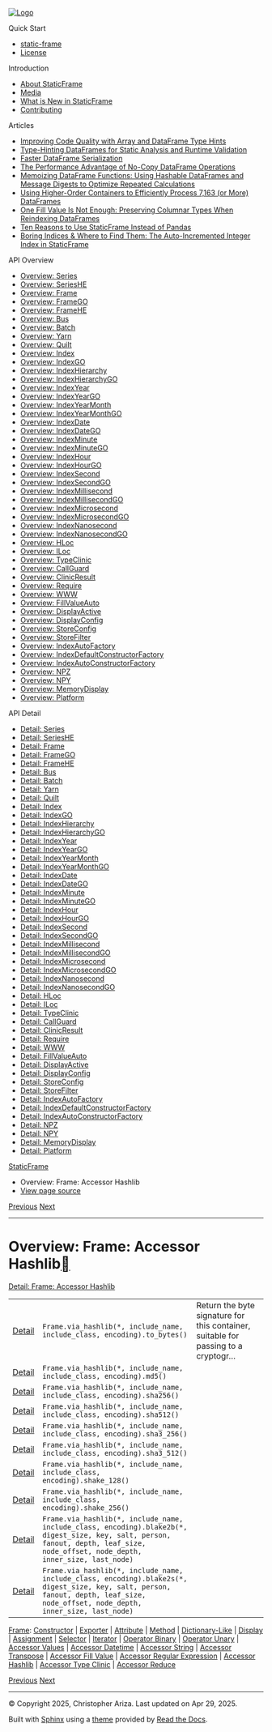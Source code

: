 [![Logo](../_static/sf-logo-web_icon-small.png)](../index.md)

Quick Start

* [static-frame](../readme.md)
* [License](../license.md)

Introduction

* [About StaticFrame](../intro.md)
* [Media](../intro.md#media)
* [What is New in StaticFrame](../new.md)
* [Contributing](../contributing.md)

Articles

* [Improving Code Quality with Array and DataFrame Type Hints](../articles/guard.md)
* [Type-Hinting DataFrames for Static Analysis and Runtime Validation](../articles/ftyping.md)
* [Faster DataFrame Serialization](../articles/serialize.md)
* [The Performance Advantage of No-Copy DataFrame Operations](../articles/no_copy.md)
* [Memoizing DataFrame Functions: Using Hashable DataFrames and Message Digests to Optimize Repeated Calculations](../articles/hash.md)
* [Using Higher-Order Containers to Efficiently Process 7,163 (or More) DataFrames](../articles/uhoc.md)
* [One Fill Value Is Not Enough: Preserving Columnar Types When Reindexing DataFrames](../articles/fill_value.md)
* [Ten Reasons to Use StaticFrame Instead of Pandas](../articles/upgrade.md)
* [Boring Indices & Where to Find Them: The Auto-Incremented Integer Index in StaticFrame](../articles/aiii.md)

API Overview

* [Overview: Series](series.md)
* [Overview: SeriesHE](series_he.md)
* [Overview: Frame](frame.md)
* [Overview: FrameGO](frame_go.md)
* [Overview: FrameHE](frame_he.md)
* [Overview: Bus](bus.md)
* [Overview: Batch](batch.md)
* [Overview: Yarn](yarn.md)
* [Overview: Quilt](quilt.md)
* [Overview: Index](index.md)
* [Overview: IndexGO](index_go.md)
* [Overview: IndexHierarchy](index_hierarchy.md)
* [Overview: IndexHierarchyGO](index_hierarchy_go.md)
* [Overview: IndexYear](index_year.md)
* [Overview: IndexYearGO](index_year_go.md)
* [Overview: IndexYearMonth](index_year_month.md)
* [Overview: IndexYearMonthGO](index_year_month_go.md)
* [Overview: IndexDate](index_date.md)
* [Overview: IndexDateGO](index_date_go.md)
* [Overview: IndexMinute](index_minute.md)
* [Overview: IndexMinuteGO](index_minute_go.md)
* [Overview: IndexHour](index_hour.md)
* [Overview: IndexHourGO](index_hour_go.md)
* [Overview: IndexSecond](index_second.md)
* [Overview: IndexSecondGO](index_second_go.md)
* [Overview: IndexMillisecond](index_millisecond.md)
* [Overview: IndexMillisecondGO](index_millisecond_go.md)
* [Overview: IndexMicrosecond](index_microsecond.md)
* [Overview: IndexMicrosecondGO](index_microsecond_go.md)
* [Overview: IndexNanosecond](index_nanosecond.md)
* [Overview: IndexNanosecondGO](index_nanosecond_go.md)
* [Overview: HLoc](hloc.md)
* [Overview: ILoc](iloc.md)
* [Overview: TypeClinic](type_clinic.md)
* [Overview: CallGuard](call_guard.md)
* [Overview: ClinicResult](clinic_result.md)
* [Overview: Require](require.md)
* [Overview: WWW](www.md)
* [Overview: FillValueAuto](fill_value_auto.md)
* [Overview: DisplayActive](display_active.md)
* [Overview: DisplayConfig](display_config.md)
* [Overview: StoreConfig](store_config.md)
* [Overview: StoreFilter](store_filter.md)
* [Overview: IndexAutoFactory](index_auto_factory.md)
* [Overview: IndexDefaultConstructorFactory](index_default_constructor_factory.md)
* [Overview: IndexAutoConstructorFactory](index_auto_constructor_factory.md)
* [Overview: NPZ](npz.md)
* [Overview: NPY](npy.md)
* [Overview: MemoryDisplay](memory_display.md)
* [Overview: Platform](platform.md)

API Detail

* [Detail: Series](../api_detail/series.md)
* [Detail: SeriesHE](../api_detail/series_he.md)
* [Detail: Frame](../api_detail/frame.md)
* [Detail: FrameGO](../api_detail/frame_go.md)
* [Detail: FrameHE](../api_detail/frame_he.md)
* [Detail: Bus](../api_detail/bus.md)
* [Detail: Batch](../api_detail/batch.md)
* [Detail: Yarn](../api_detail/yarn.md)
* [Detail: Quilt](../api_detail/quilt.md)
* [Detail: Index](../api_detail/index.md)
* [Detail: IndexGO](../api_detail/index_go.md)
* [Detail: IndexHierarchy](../api_detail/index_hierarchy.md)
* [Detail: IndexHierarchyGO](../api_detail/index_hierarchy_go.md)
* [Detail: IndexYear](../api_detail/index_year.md)
* [Detail: IndexYearGO](../api_detail/index_year_go.md)
* [Detail: IndexYearMonth](../api_detail/index_year_month.md)
* [Detail: IndexYearMonthGO](../api_detail/index_year_month_go.md)
* [Detail: IndexDate](../api_detail/index_date.md)
* [Detail: IndexDateGO](../api_detail/index_date_go.md)
* [Detail: IndexMinute](../api_detail/index_minute.md)
* [Detail: IndexMinuteGO](../api_detail/index_minute_go.md)
* [Detail: IndexHour](../api_detail/index_hour.md)
* [Detail: IndexHourGO](../api_detail/index_hour_go.md)
* [Detail: IndexSecond](../api_detail/index_second.md)
* [Detail: IndexSecondGO](../api_detail/index_second_go.md)
* [Detail: IndexMillisecond](../api_detail/index_millisecond.md)
* [Detail: IndexMillisecondGO](../api_detail/index_millisecond_go.md)
* [Detail: IndexMicrosecond](../api_detail/index_microsecond.md)
* [Detail: IndexMicrosecondGO](../api_detail/index_microsecond_go.md)
* [Detail: IndexNanosecond](../api_detail/index_nanosecond.md)
* [Detail: IndexNanosecondGO](../api_detail/index_nanosecond_go.md)
* [Detail: HLoc](../api_detail/hloc.md)
* [Detail: ILoc](../api_detail/iloc.md)
* [Detail: TypeClinic](../api_detail/type_clinic.md)
* [Detail: CallGuard](../api_detail/call_guard.md)
* [Detail: ClinicResult](../api_detail/clinic_result.md)
* [Detail: Require](../api_detail/require.md)
* [Detail: WWW](../api_detail/www.md)
* [Detail: FillValueAuto](../api_detail/fill_value_auto.md)
* [Detail: DisplayActive](../api_detail/display_active.md)
* [Detail: DisplayConfig](../api_detail/display_config.md)
* [Detail: StoreConfig](../api_detail/store_config.md)
* [Detail: StoreFilter](../api_detail/store_filter.md)
* [Detail: IndexAutoFactory](../api_detail/index_auto_factory.md)
* [Detail: IndexDefaultConstructorFactory](../api_detail/index_default_constructor_factory.md)
* [Detail: IndexAutoConstructorFactory](../api_detail/index_auto_constructor_factory.md)
* [Detail: NPZ](../api_detail/npz.md)
* [Detail: NPY](../api_detail/npy.md)
* [Detail: MemoryDisplay](../api_detail/memory_display.md)
* [Detail: Platform](../api_detail/platform.md)

[StaticFrame](../index.md)

* Overview: Frame: Accessor Hashlib
* [View page source](../_sources/api_overview/frame-accessor_hashlib.rst.txt)

[Previous](frame-accessor_regular_expression.md "Overview: Frame: Accessor Regular Expression")
[Next](frame-accessor_type_clinic.md "Overview: Frame: Accessor Type Clinic")

---

# Overview: Frame: Accessor Hashlib[](#overview-frame-accessor-hashlib "Link to this heading")

[Detail: Frame: Accessor Hashlib](../api_detail/frame-accessor_hashlib.md#api-detail-frame-accessor-hashlib)

|  |  |  |
| --- | --- | --- |
| [Detail](../api_detail/frame-accessor_hashlib.md#api-sig-frame-via-hashlib-to-bytes) | `Frame.via_hashlib(*, include_name, include_class, encoding).to_bytes()` | Return the byte signature for this container, suitable for passing to a cryptogr… |
| [Detail](../api_detail/frame-accessor_hashlib.md#api-sig-frame-via-hashlib-md5) | `Frame.via_hashlib(*, include_name, include_class, encoding).md5()` |  |
| [Detail](../api_detail/frame-accessor_hashlib.md#api-sig-frame-via-hashlib-sha256) | `Frame.via_hashlib(*, include_name, include_class, encoding).sha256()` |  |
| [Detail](../api_detail/frame-accessor_hashlib.md#api-sig-frame-via-hashlib-sha512) | `Frame.via_hashlib(*, include_name, include_class, encoding).sha512()` |  |
| [Detail](../api_detail/frame-accessor_hashlib.md#api-sig-frame-via-hashlib-sha3-256) | `Frame.via_hashlib(*, include_name, include_class, encoding).sha3_256()` |  |
| [Detail](../api_detail/frame-accessor_hashlib.md#api-sig-frame-via-hashlib-sha3-512) | `Frame.via_hashlib(*, include_name, include_class, encoding).sha3_512()` |  |
| [Detail](../api_detail/frame-accessor_hashlib.md#api-sig-frame-via-hashlib-shake-128) | `Frame.via_hashlib(*, include_name, include_class, encoding).shake_128()` |  |
| [Detail](../api_detail/frame-accessor_hashlib.md#api-sig-frame-via-hashlib-shake-256) | `Frame.via_hashlib(*, include_name, include_class, encoding).shake_256()` |  |
| [Detail](../api_detail/frame-accessor_hashlib.md#api-sig-frame-via-hashlib-blake2b) | `Frame.via_hashlib(*, include_name, include_class, encoding).blake2b(*, digest_size, key, salt, person, fanout, depth, leaf_size, node_offset, node_depth, inner_size, last_node)` |  |
| [Detail](../api_detail/frame-accessor_hashlib.md#api-sig-frame-via-hashlib-blake2s) | `Frame.via_hashlib(*, include_name, include_class, encoding).blake2s(*, digest_size, key, salt, person, fanout, depth, leaf_size, node_offset, node_depth, inner_size, last_node)` |  |

[Frame](frame.md#api-overview-frame): [Constructor](frame-constructor.md#api-overview-frame-constructor) | [Exporter](frame-exporter.md#api-overview-frame-exporter) | [Attribute](frame-attribute.md#api-overview-frame-attribute) | [Method](frame-method.md#api-overview-frame-method) | [Dictionary-Like](frame-dictionary_like.md#api-overview-frame-dictionary-like) | [Display](frame-display.md#api-overview-frame-display) | [Assignment](frame-assignment.md#api-overview-frame-assignment) | [Selector](frame-selector.md#api-overview-frame-selector) | [Iterator](frame-iterator.md#api-overview-frame-iterator) | [Operator Binary](frame-operator_binary.md#api-overview-frame-operator-binary) | [Operator Unary](frame-operator_unary.md#api-overview-frame-operator-unary) | [Accessor Values](frame-accessor_values.md#api-overview-frame-accessor-values) | [Accessor Datetime](frame-accessor_datetime.md#api-overview-frame-accessor-datetime) | [Accessor String](frame-accessor_string.md#api-overview-frame-accessor-string) | [Accessor Transpose](frame-accessor_transpose.md#api-overview-frame-accessor-transpose) | [Accessor Fill Value](frame-accessor_fill_value.md#api-overview-frame-accessor-fill-value) | [Accessor Regular Expression](frame-accessor_regular_expression.md#api-overview-frame-accessor-regular-expression) | [Accessor Hashlib](#api-overview-frame-accessor-hashlib) | [Accessor Type Clinic](frame-accessor_type_clinic.md#api-overview-frame-accessor-type-clinic) | [Accessor Reduce](frame-accessor_reduce.md#api-overview-frame-accessor-reduce)

[Previous](frame-accessor_regular_expression.md "Overview: Frame: Accessor Regular Expression")
[Next](frame-accessor_type_clinic.md "Overview: Frame: Accessor Type Clinic")

---

© Copyright 2025, Christopher Ariza.
Last updated on Apr 29, 2025.

Built with [Sphinx](https://www.sphinx-doc.org/) using a
[theme](https://github.com/readthedocs/sphinx_rtd_theme)
provided by [Read the Docs](https://readthedocs.org).
